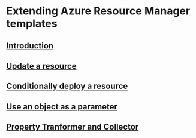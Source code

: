 # Extending Azure Resource Manager templates
## [Introduction](./index.md)
## [Update a resource](./update-resource.md)
## [Conditionally deploy a resource](./conditional-deploy.md)
## [Use an object as a parameter](./objects-as-parameters.md)
## [Property Tranformer and Collector](./collector.md)
